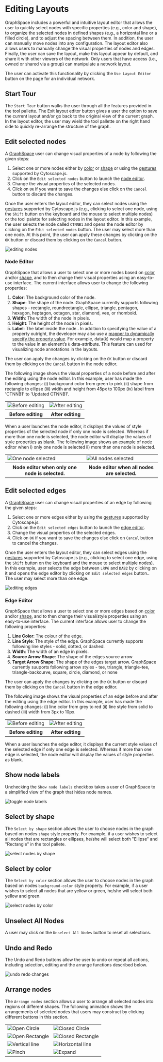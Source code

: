 # Editing Layouts

GraphSpace includes a powerful and intuitive layout editor that allows the user to quickly select nodes with
specific properties (e.g., color and shape), to organize the selected nodes in defined shapes (e.g., a horizontal line or a filled circle), and to adjust the spacing between them. In addition, the user can manually move nodes into any configuration. The layout editor also allows users to manually change the visual properties of nodes and edges. Finally, the user can save the layout, make this layout appear by default, and share it with other viewers of the network. Only users that have access (i.e., owned or shared via a group) can manipulate a network layout.

The user can activate this functionality by clicking the `Use Layout Editor` button on the page for an individual network.

## Start Tour 

The `Start Tour` button walks the user through all the features provided in the tool pallette. The Exit layout editor button gives a user the option to save the current layout and/or go back to the original view of the current graph. In the layout editor, the user may wield the tool pallette on the right hand side to quickly re-arrange the structure of the graph. 

## Edit selected nodes

A [GraphSpace](http://www.graphspace.org) user can change visual properties of a node by following the given steps:

1. Select one or more nodes either by [color](#select-by-color) or [shape](#select-by-shape) or using the [gestures](http://js.cytoscape.org/#notation/gestures) supported by Cytoscape.js.
2. Click on the `Edit selected nodes` button to launch the [node editor](#node-editor).
3. Change the visual properties of the selected nodes.
4. Click on `OK` if you want to save the changes else click on the `Cancel` button to discard the changes.

Once the user enters the layout editor, they can select nodes using the [gestures](http://js.cytoscape.org/#notation/gestures) supported by Cytoscape.js (e.g., clicking to select one node, using the ``Shift`` button on the keyboard and the mouse to select multiple nodes) or the tool palette for selecting nodes in the layout editor. In this example, the user selects the node called ``CTNNB1`` and opens the node editor by clicking on the ``Edit selected nodes`` button. The user may select more than one node. At this point, the user can apply these changes by clicking on the ``OK`` button or discard them by clicking on the ``Cancel`` button.

![editing nodes](_static/gifs/gs-screenshot-user1-wnt-pathway-reconstruction-node-editor-with-caption.gif)

### Node Editor

GraphSpace that allows a user to select one or more nodes based on [color](#select-by-color) and/or [shape](#select-by-shape), and to then change their visual properties using an easy-to-use interface. The current interface allows user to change the following properties:

1. **Color**: The background color of the node.
2. **Shape**: The shape of the node. GraphSpace currently supports following shapes - rectangle, roundrectangle, ellipse, triangle, pentagon, hexagon, heptagon, octagon, star, diamond, vee, or rhomboid.
3. **Width**: The width of the node in pixels.
4. **Height**: The height of the node in pixels.
5. **Label**: The label inside the node.. In addition to specifying the value of a property outright, the developer may also use a [mapper to dynamically specify the property value](http://js.cytoscape.org/#style/mappers). For example, data(k) would map a property to the value in an element’s `k` data-attribute. This feature can used for visualizing node annotations in the layouts.

The user can apply the changes by clicking on the ``OK`` button or discard them by clicking on the ``Cancel`` button in the node editor.

The following image shows the visual properties of a node before and after the editing using the node editor. In this example, user has made the following changes: (i) background color from green to pink (ii) shape from rectangle to ellipse (iii) width and height from 45px to 100px (iv) label from 'CTNNB1' to 'Updated CTNNB1'.

<table cellspacing="0">
<tr> 
   <td class="">
      <img src="_static/images/layout-editor/node-editor/gs-screenshot-user1-node-editor-before-edit.png" alt="Before editing"/>
   </td>               
   <td class="">
      <img src="_static/images/layout-editor/node-editor/gs-screenshot-user1-node-editor-after-edit.png" alt="After editing"/>
   </td> 
</tr>
<tr> 
   <th class="">
      Before editing
   </th>               
   <th class="">
      After editing
   </th> 
</tr>
</table>

When a user launches the node editor, it displays the values of style properties of the selected node if only one node is selected. Whereas if more than one node is selected, the node editor will display the values of style properties as blank. The following image shows an example of node editor when i) only one node is selected ii) more than one node is selected.


<table cellspacing="0">
<tr> 
   <td class="">
      <img src="_static/images/layout-editor/node-editor/gs-screenshot-user1-node-editor-one-node-selected.png" alt="One node selected"/>
   </td>               
   <td class="">
      <img src="_static/images/layout-editor/node-editor/gs-screenshot-user1-node-editor-all-nodes-selected.png" alt="All nodes selected"/>
   </td> 
</tr>
<tr> 
   <th class="">
      Node editor when only one node is selected.
   </th>               
   <th class="">
      Node editor when all nodes are selected.
   </th> 
</tr>
</table>


## Edit selected edges

A [GraphSpace](http://www.graphspace.org) user can change visual properties of an edge by following the given steps:

1. Select one or more edges either by using the [gestures](http://js.cytoscape.org/#notation/gestures) supported by Cytoscape.js.
2. Click on the `Edit selected edges` button to launch the [edge editor](#edge-editor).
3. Change the visual properties of the selected edges.
4. Click on `OK` if you want to save the changes else click on `Cancel` button to cancel the changes.

Once the user enters the layout editor, they can select edges using the [gestures](http://js.cytoscape.org/#notation/gestures) supported by Cytoscape.js (e.g., clicking to select one edge, using the ``Shift`` button on the keyboard and the mouse to select multiple nodes). In this example, user selects the edge between ``LRP6`` and ``DAB2`` by clicking on it and opens the edge editor by clicking on ``Edit selected edges`` button.. The user may select more than one edge.

![editing edges](_static/gifs/gs-screenshot-user1-wnt-pathway-reconstruction-edge-editor-with-caption.gif)

### Edge Editor

GraphSpace that allows a user to select one or more edges based on [color](#select-by-color) and/or [shape](#select-by-shape), and to then change their visual/style properties using an easy-to-use interface. The current interface allows user to change the following properties:

1. **Line Color**: The colour of the edge.
2. **Line Style**: The style of the edge. GraphSpace currently supports following line styles - solid, dotted, or dashed.
3. **Width**: The width of an edge in pixels.
4. **Source Arrow Shape**: The shape of the edges source arrow
5. **Target Arrow Shape**: The shape of the edges target arrow. GraphSpace currently suuports following arrow styles - tee, triangle, triangle-tee, triangle-backcurve, square, circle, diamond, or none

The user can apply the changes by clicking on the ``OK`` button or discard them by clicking on the ``Cancel`` button in the edge editor.

The following image shows the visual properties of an edge before and after the editing using the edge editor. In this example, user has made the following changes: (i) line color from grey to red (ii) line style from solid to dashed (iii) width  from 3px to 10px.

<table cellspacing="0">
<tr> 
   <td class="">
      <img src="_static/images/layout-editor/edge-editor/gs-screenshot-user1-edge-editor-before-edit.png" alt="Before editing"/>
   </td>               
   <td class="">
      <img src="_static/images/layout-editor/edge-editor/gs-screenshot-user1-edge-editor-after-edit.png" alt="After editing"/>
   </td> 
</tr>
<tr> 
   <th class="">
      Before editing
   </th>               
   <th class="">
      After editing
   </th> 
</tr>
</table>

When a user launches the edge editor, it displays the current style values of the selected edge if only one edge is selected. Whereas if more than one edge is selected, the node editor will display the values of style properties as blank. 



## Show node labels

Unchecking the `Show node labels` checkbox takes a user of GraphSpace to a simplified view of the graph that hides node names.

![toggle node labels](_static/gifs/gs-screenshot-user1-wnt-pathway-reconstruction-toggle-node-labels-with-caption.gif)

## Select by shape

The `Select by shape` section allows the user to choose nodes in the graph based on nodes `shape` style property. For example, if a user wishes to select all nodes that are rectangles or ellipses, he/she will select both "Ellipse" and "Rectangle" in the tool pallete.

![select nodes by shape](_static/gifs/gs-screenshot-user1-wnt-pathway-reconstruction-select-nodes-by-shape-with-caption.gif)

## Select by color

The `Select by color` section allows the user to choose nodes in the graph based on nodes `background-color` style property. For example, if a user wishes to select all nodes that are yellow or green, he/she will select both yellow and green.

![select nodes by color](_static/gifs/gs-screenshot-user1-wnt-pathway-reconstruction-select-nodes-by-color-with-caption.gif)


## Unselect All Nodes

A user may click on the `Unselect All Nodes` button to reset all selections.

## Undo and Redo

The Undo and Redo buttons allow the user to undo or repeat all actions, including selection, editing and the arrange functions described below.

![undo redo changes](_static/gifs/gs-screenshot-user1-wnt-pathway-reconstruction-arrange-nodes-undo-redo-with-caption.gif)


## Arrange nodes 

The `Arrange nodes` section allows a user to arrange all selected nodes into regions of different shapes. The following animation shows the arrangements of selected nodes that users may construct by clicking different buttons in this section.

<table cellspacing="0">
<tr> 
   <td class="">
      <img src="_static/gifs/gs-screenshot-user1-wnt-pathway-reconstruction-arrange-nodes-open-circle-with-caption.gif" alt="Open Circle"/>
   </td>               
   <td class="">
      <img src="_static/gifs/gs-screenshot-user1-wnt-pathway-reconstruction-arrange-nodes-closed-circle-with-caption.gif" alt="Closed Circle"/>
   </td> 
</tr>
<tr> 
   <td class="">
      <img src="_static/gifs/gs-screenshot-user1-wnt-pathway-reconstruction-arrange-nodes-open-rectangle-with-caption.gif" alt="Open Rectangle"/>
   </td>               
   <td class="">
      <img src="_static/gifs/gs-screenshot-user1-wnt-pathway-reconstruction-arrange-nodes-closed-rectangle-with-caption.gif" alt="Closed Rectangle"/>
   </td> 
</tr>
<tr> 
   <td class="">
      <img src="_static/gifs/gs-screenshot-user1-wnt-pathway-reconstruction-arrange-nodes-vertical-with-caption.gif" alt="Vertical line"/>
   </td>               
   <td class="">
      <img src="_static/gifs/gs-screenshot-user1-wnt-pathway-reconstruction-arrange-nodes-horizontal-with-caption.gif" alt="Horizontal line"/>
   </td> 
</tr>
<tr> 
   <td class="">
      <img src="_static/gifs/gs-screenshot-user1-wnt-pathway-reconstruction-arrange-nodes-pinch-with-caption.gif" alt="Pinch"/>
   </td>               
   <td class="">
      <img src="_static/gifs/gs-screenshot-user1-wnt-pathway-reconstruction-arrange-nodes-expand-with-caption.gif" alt="Expand"/>
   </td> 
</tr>
</table>



